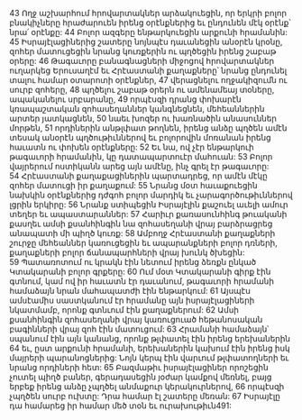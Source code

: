 43 Ողջ աշխարհում հրովարտակներ արձակուեցին, որ երկրի բոլոր բնակիչները հրաժարուեն իրենց օրէնքներից եւ ընդունեն մէկ օրէնք՝ նրա՛ օրէնքը: 44 Բոլոր ազգերը ենթարկուեցին արքունի հրամանին: 45 Իսրայէլացիներից շատերը նոյնպէս դաւանեցին անօրէն կրօնը, զոհեր մատուցեցին նրանց կուռքերին ու պղծեցին իրենց շաբաթ օրերը: 46 Թագաւորը բանագնացների միջոցով հրովարտակներ ուղարկեց Երուսաղէմ եւ Հրէաստանի քաղաքները՝ նրանց ընդունել տալու համար օտարոտի օրէնքներ, 47 վերացնելու ողջակիզումն ու սուրբ զոհերը, 48 պղծելու շաբաթ օրերն ու ամենամեայ տօները, ապականելու սրբարանը, 49 որպէսզի դրանց փոխարէն կռապաշտական զոհասեղաններ կանգնեցնեն, մեհեաններին արտեր յատկացնեն, 50 նաեւ խոզեր ու խառնածին անասուններ մորթեն, 51 որդիներին անթլփատ թողնեն, իրենց անձը պղծեն ամէն տեսակ անօրէն պղծութիւններով եւ բոլորովին մոռանան իրենց հաւատն ու փոխեն օրէնքները: 52 Եւ նա, ով չէր ենթարկուի թագաւորի հրամանին, կը դատապարտուէր մահուան: 53 Բոլոր վայրերում ոստիկանն արեց այն ամէնը, ինչ գրել էր թագաւորը: 54 Հրէաստանի քաղաքացիներին պարտադրեց, որ ամէն մէկը զոհեր մատուցի իր քաղաքում: 55 Նրանց մօտ հաւաքուեցին նախկին օրէնքներից դժգոհ բոլոր մարդիկ եւ չարագործութիւններով լցրին երկիրը: 56 Նրանք ստիպեցին Իսրայէլին քաշուել աւելի ամուր տեղեր եւ ապաստարաններ:
57 Հարիւր քառասունհինգ թուականի քասղեւ ամսի քսանհինգին նա զոհասեղանի վրայ բարձրացրեց անապատի մի պիղծ կուռք: 58 Ամբողջ Հրէաստանի քաղաքների շուրջը մեհեաններ կառուցեցին եւ ապարանքների բոլոր դռների, քաղաքների բոլոր ճանապարհների վրայ խունկ ծխեցին: 59 Պատառոտում ու կրակն էին նետում իրենց ձեռքն ընկած Կտակարանի բոլոր գրքերը: 60 Ում մօտ Կտակարանի գիրք էին գտնում, կամ ով իր հաւատն էր դաւանում, թագաւորի հրամանի համաձայն նրան մահապատժի էին ենթարկում: 61 Այսպէս ամսէամիս սաստկանում էր հրամանը այն իսրայէլացիների նկատմամբ, որոնք գտնւում էին քաղաքներում: 62 Ամսի քսանհինգին զոհասեղանի վրայ կառուցուած հեթանոսական բագինների վրայ զոհ էին մատուցում: 63 Հրամանի համաձայն՝ սպանում էին այն կանանց, որոնք թլփատել էին իրենց երեխաներին 64 եւ, ըստ արքունի հրամանի, երեխաներին կախում էին իրենց իսկ մայրերի պարանոցներից: Նոյն կերպ էին վարւում թլփատողների եւ նրանց որդիների հետ: 65 Բազմաթիւ իսրայէլացիներ որոշեցին չուտել պիղծ բաներ, գերադասեցին յօժար կամքով մեռնել, բայց երբեք իրենց անձը չպղծել անմաքուր կերակուրներով, 66 որպէսզի չպղծեն սուրբ ուխտը: Դրա համար էլ շատերը մեռան: 67 Իսրայէլը դա համարեց իր համար մեծ տօն եւ ուրախութիւն491:
